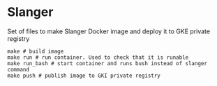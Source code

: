 # Slanger

Set of files to make Slanger Docker image and deploy it to GKE private registry

```
make # build image
make run # run container. Used to check that it is runable
make run_bash # start container and runs bush instead of slanger command
make push # publish image to GKI private registry
```

